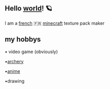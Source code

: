 ## Hello [world](<https://en.wikipedia.org/wiki/World>)! 🪐
I am a [french](<https://en.wikipedia.org/wiki/France>) 🇫🇷 [minecraft](<https://en.wikipedia.org/wiki/Minecraft>)   texture pack maker  
## my hobbys


• video game (obviously)

•[archery](<https://en.wikipedia.org/wiki/Archery>)

•[anime](<https://en.wikipedia.org/wiki/Anime>)

•drawing 
